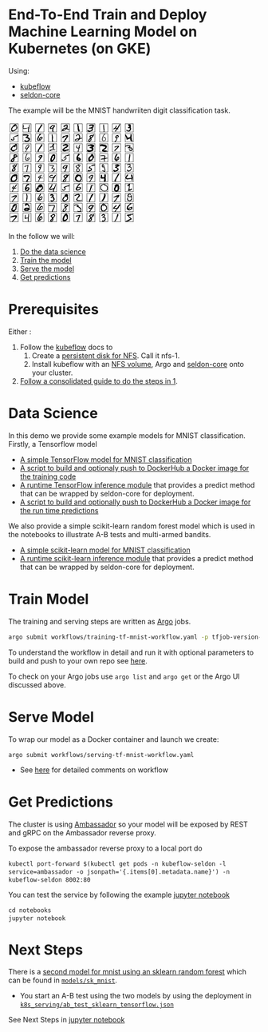 # End-To-End Train and Deploy Machine Learning Model on Kubernetes (on GKE)

Using:

 * [kubeflow](https://github.com/kubeflow/kubeflow)
 * [seldon-core](https://github.com/SeldonIO/seldon-core)
 
The example will be the MNIST handwriiten digit classification task.

![MNIST](notebooks/mnist.png "MNIST Digits")

In the follow we will:

 1. [Do the data science](#data-science)
 1. [Train the model](#train-model)
 1. [Serve the model](#serve-model)
 1. [Get predictions](#get-predictions)

# Prerequisites

Either :

 1. Follow the [kubeflow](https://github.com/kubeflow/kubeflow/blob/master/user_guide.md) docs to 
    1. Create a [persistent disk for NFS](https://github.com/kubeflow/kubeflow/blob/master/user_guide.md#advanced-customization). Call it nfs-1. 
    1. Install kubeflow with an [NFS volume](https://github.com/kubeflow/kubeflow/blob/master/user_guide.md#advanced-customization), Argo and [seldon-core](https://github.com/kubeflow/kubeflow/blob/master/user_guide.md#serve-a-model-using-seldon) onto your cluster.
 1. [Follow a consolidated guide to do the steps in 1](setup.md).

# Data Science

In this demo we provide some example models for MNIST classification. Firstly, a Tensorflow model

 * [A simple TensorFlow model for MNIST classification](models/tf_mnist/train/create_model.py)
 * [A script to build and optionaly push to DockerHub a Docker image for the training code](models/tf_mnist/train/build_and_push.sh)
 * [A runtime TensorFlow inference module](models/tf_mnist/runtime/DeepMnist.py) that provides a predict method that can be wrapped by seldon-core for deployment.
 * [A script to build and optionally push to DockerHub a Docker image for the run time predictions](models/tf_mnist/runtime/wrap.sh)

We also provide a simple scikit-learn random forest model which is used in the notebooks to illustrate A-B tests and multi-armed bandits.

 * [A simple scikit-learn model for MNIST classification](models/sk_mnist/train/create_model.py)
 * [A runtime scikit-learn inference module](models/sk_mnist/runtime/SkMnist.py) that provides a predict method that can be wrapped by seldon-core for deployment.


# Train Model

The training and serving steps are written as [Argo](https://github.com/argoproj/argo) jobs. 

```bash
argo submit workflows/training-tf-mnist-workflow.yaml -p tfjob-version-hack=$RANDOM
```

To understand the workflow in detail and run it with optional parameters to build and push to your own repo see [here](workflows/training-tf-mnist-workflow.md).


To check on your Argo jobs use ```argo list``` and ```argo get``` or the Argo UI discussed above.



# Serve Model

To wrap our model as a Docker container and launch we create:

```
argo submit workflows/serving-tf-mnist-workflow.yaml
```

 * See [here](workflows/serving-tf-mnist-workflow.md) for detailed comments on workflow

# Get Predictions

The cluster is using [Ambassador](https://www.getambassador.io/) so your model will be exposed by REST and gRPC on the Ambassador reverse proxy.

To expose the ambassador reverse proxy to a local port do

```
kubectl port-forward $(kubectl get pods -n kubeflow-seldon -l service=ambassador -o jsonpath='{.items[0].metadata.name}') -n kubeflow-seldon 8002:80
```

You can test the service by following the example [jupyter notebook](notebooks/example.ipynb)

```
cd notebooks
jupyter notebook
```

# Next Steps

There is a [second model for mnist using an sklearn random forest](models/sk_mnist/train/create_model.py) which can be found in [```models/sk_mnist```](models/sk_mnist/).

 * You start an A-B test using the two models by using the deployment in [```k8s_serving/ab_test_sklearn_tensorflow.json```](k8s_serving/ab_test_sklearn_tensorflow.json)

 
See Next Steps in [jupyter notebook](notebooks/example-seldon.ipynb)

